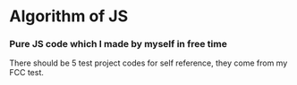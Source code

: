 #  Algorithm of JS
### Pure JS code which I made by myself in free time
There should be 5 test project codes for self reference, they come from my FCC test. 
